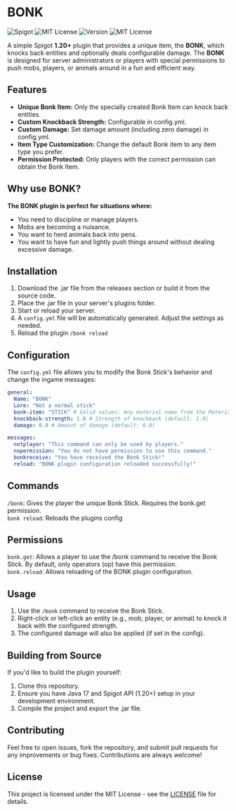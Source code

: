 # BONK
![Spigot](https://img.shields.io/badge/Spigot-1.20--1.21.1-yellow.svg)
![MIT License](https://img.shields.io/badge/PaperMC-1.20--1.21.1-blue.svg)
![Version](https://img.shields.io/badge/Version-1.0-lightgray.svg)
![MIT License](https://img.shields.io/badge/License-MIT-green.svg)

A simple Spigot **1.20+** plugin that provides a unique item, the **BONK**, which knocks back entities and optionally deals configurable damage. The **BONK** is designed for server administrators or players with special permissions to push mobs, players, or animals around in a fun and efficient way.

## Features
- **Unique Bonk Item:** Only the specially created Bonk Item can knock back entities.
- **Custom Knockback Strength:** Configurable in config.yml.
- **Custom Damage:** Set damage amount (including zero damage) in config.yml.
- **Item Type Customization:** Change the default Bonk item to any item type you prefer.
- **Permission Protected:** Only players with the correct permission can obtain the Bonk Item.

## Why use BONK?

**The BONK plugin is perfect for situations where:**

- You need to discipline or manage players.
- Mobs are becoming a nuisance.
- You want to herd animals back into pens.
- You want to have fun and lightly push things around without dealing excessive damage.

## Installation

1. Download the .jar file from the releases section or build it from the source code.
2. Place the .jar file in your server's plugins folder.
3. Start or reload your server.
4. A ``config.yml`` file will be automatically generated. Adjust the settings as needed.
5. Reload the plugin ``/bonk reload``

## Configuration
The ``config.yml`` file allows you to modify the Bonk Stick's behavior and change the ingame messages:

```yaml
general:
  Name: "BONK"
  Lore: "Not a normal stick"
  bonk-item: "STICK" # Valid values: Any material name from the Material enum in Spigot
  knockback-strength: 1.0 # Strength of knockback (default: 1.0)
  damage: 0.0 # Amount of damage (default: 0.0)

messages:
  notplayer: "This command can only be used by players."
  nopermission: "You do not have permission to use this command."
  bonkreceive: "You have received the Bonk Stick!"
  reload: "BONK plugin configuration reloaded successfully!"
````

## Commands
``/bonk``: Gives the player the unique Bonk Stick. Requires the bonk.get permission.  
``bonk reload``: Reloads the plugins config  

## Permissions
``bonk.get``: Allows a player to use the /bonk command to receive the Bonk Stick. By default, only operators (op) have this permission.  
``bonk.reload``: Allows reloading of the BONK plugin configuration.  

## Usage
1. Use the ``/bonk`` command to receive the Bonk Stick.
2. Right-click or left-click an entity (e.g., mob, player, or animal) to knock it back with the configured strength.
3. The configured damage will also be applied (if set in the config).

## Building from Source
If you'd like to build the plugin yourself:

1. Clone this repository.
2. Ensure you have Java 17 and Spigot API (1.20+) setup in your development environment.
3. Compile the project and export the .jar file.

## Contributing
Feel free to open issues, fork the repository, and submit pull requests for any improvements or bug fixes. Contributions are always welcome!

## License
This project is licensed under the MIT License - see the [LICENSE](LICENSE) file for details.

